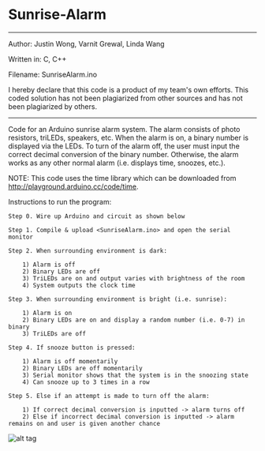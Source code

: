 Sunrise-Alarm
=============

************************************************
Author: Justin Wong, Varnit Grewal, Linda Wang 

Written in: C, C++

Filename: SunriseAlarm.ino
	
I hereby declare that this code is a product 
of my team's own efforts. This coded solution has
not been plagiarized from other sources and
has not been plagiarized by others.
************************************************

Code for an Arduino sunrise alarm system. The alarm consists of photo resistors, triLEDs, speakers, etc. When the alarm is on, a binary number is displayed via the LEDs. To turn of the alarm off, the user must input the correct decimal conversion of the binary number. Otherwise, the alarm works as any other normal alarm (i.e. displays time, snoozes, etc.). 


NOTE: This code uses the time library which can be downloaded from http://playground.arduino.cc/code/time.

Instructions to run the program:

    Step 0. Wire up Arduino and circuit as shown below

    Step 1. Compile & upload <SunriseAlarm.ino> and open the serial monitor
    
    Step 2. When surrounding environment is dark:
        
        1) Alarm is off
        2) Binary LEDs are off
        3) TriLEDs are on and output varies with brightness of the room
        4) System outputs the clock time 
        
    Step 3. When surrounding environment is bright (i.e. sunrise):
      
        1) Alarm is on
        2) Binary LEDs are on and display a random number (i.e. 0-7) in binary
        3) TriLEDs are off 
        
    Step 4. If snooze button is pressed:
        
        1) Alarm is off momentarily
        2) Binary LEDs are off momentarily
        3) Serial monitor shows that the system is in the snoozing state
        4) Can snooze up to 3 times in a row 
        
    Step 5. Else if an attempt is made to turn off the alarm:
    
        1) If correct decimal conversion is inputted -> alarm turns off
        2) Else if incorrect decimal conversion is inputted -> alarm remains on and user is given another chance 
        
        
  ![alt tag](https://raw.github.com/JustinSYDE/Sunrise-Alarm/master/SunriseAlarmCircuit.jpg)
